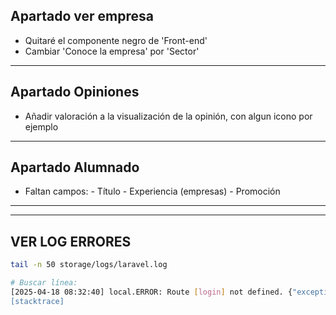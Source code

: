 ## Apartado ver empresa

- Quitaré el componente negro de 'Front-end'
- Cambiar 'Conoce la empresa' por 'Sector'


---

## Apartado Opiniones

- Añadir valoración a la visualización de la opinión, con algun icono por ejemplo

---

## Apartado Alumnado

- Faltan campos: 
        - Título
        - Experiencia (empresas)
        - Promoción

---
---

## VER LOG ERRORES

```bash
tail -n 50 storage/logs/laravel.log

# Buscar línea:
[2025-04-18 08:32:40] local.ERROR: Route [login] not defined. {"exception":"[object] (Symfony\\Component\\Routing\\Exception\\RouteNotFoundException(code: 0): Route [login] not defined. at /home/usuario/rgconecta/server/vendor/laravel/framework/src/Illuminate/Routing/UrlGenerator.php:527)
[stacktrace]
```